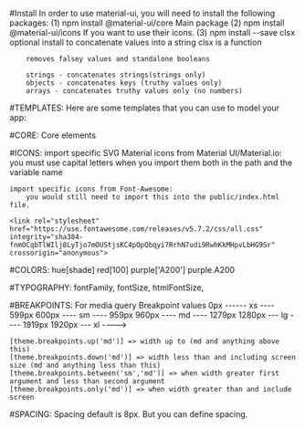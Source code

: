 #Install
In order to use material-ui, you will need to install the following packages:
    (1) npm install @material-ui/core
        Main package
    (2) npm install @material-ui/icons 
        If you want to use their icons.
    (3) npm install --save clsx
        optional install to concatenate values into a string
        clsx is a function

        removes falsey values and standalone booleans
        
        strings - concatenates strings(strings only)
        objects - concatenates keys (truthy values only)
        arrays - concatenates truthy values only (no numbers)

#TEMPLATES:
    Here are some templates that you can use to model your app: 
    <!-- https://material-ui.com/getting-started/page-layout-examples/ -->

#CORE: 
    Core elements

#ICONS:
    import specific SVG Material icons from Material UI/Material.io:
        you must use capital letters when you import them both in the path and the variable name
        <!-- https://material.io/tools/icons/?style=baseline -->

    import specific icons from Font-Awesome: 
        you would still need to import this into the public/index.html file.     
        
    <link rel="stylesheet" href="https://use.fontawesome.com/releases/v5.7.2/css/all.css" integrity="sha384-fnmOCqbTlWIlj8LyTjo7mOUStjsKC4pOpQbqyi7RrhN7udi9RwhKkMHpvLbHG9Sr" crossorigin="anonymous">

#COLORS: 
    <!-- https://material-ui.com/customization/color/ -->
    hue[shade] 
    red[100] <!--50,100 to 900, shade -->
    purple['A200'] <!--A100, A200, A400, A700-->
    purple.A200 <!---->

#TYPOGRAPHY:
    <!-- https://material-ui.com/customization/typography/ -->
    fontFamily, fontSize, htmlFontSize,

#BREAKPOINTS: For media query
    <!-- https://material-ui.com/customization/breakpoints/#api -->
    Breakpoint values
    0px ------ xs ---- 599px
    600px ---- sm ---- 959px
    960px ---- md ---- 1279px
    1280px --- lg ---- 1919px
    1920px --- xl ---->

    [theme.breakpoints.up('md')] => width up to (md and anything above this)
    [theme.breakpoints.down('md')] => width less than and including screen size (md and anything less than this) 
    [theme.breakpoints.between('sm','md')] => when width greater first argument and less than second argument
    [theme.breakpoints.only('md')] => when width greater than and include screen 

#SPACING: 
    Spacing default is 8px. But you can define spacing. 
